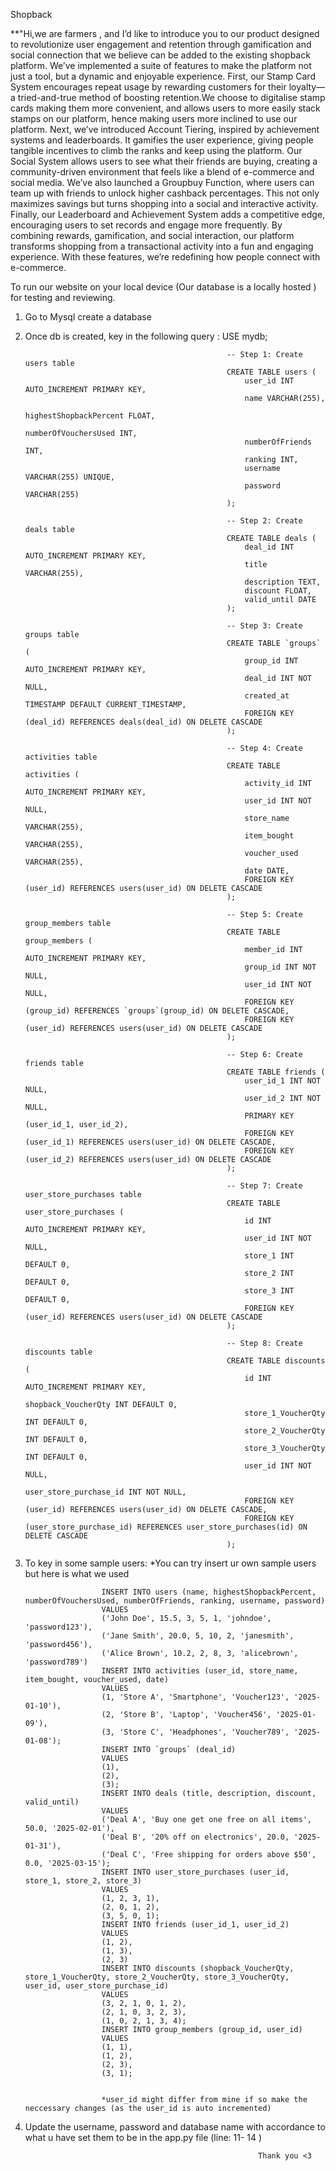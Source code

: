 Shopback


**"Hi,we are farmers , and I’d like to introduce you to our product designed to revolutionize user engagement and retention through gamification and social connection that we believe can be added to the existing shopback platform.
We’ve implemented a suite of features to make the platform not just a tool, but a dynamic and enjoyable experience.
First, our Stamp Card System encourages repeat usage by rewarding customers for their loyalty—a tried-and-true method of boosting retention.We choose to digitalise stamp cards making them more convenient, and allows users to more easily stack stamps  on our platform, hence making users more inclined to use our platform.
Next, we’ve introduced Account Tiering, inspired by achievement systems and leaderboards. It gamifies the user experience, giving people tangible incentives to climb the ranks and keep using the platform.
Our Social System allows users to see what their friends are buying, creating a community-driven environment that feels like a blend of e-commerce and social media.
We’ve also launched a Groupbuy Function, where users can team up with friends to unlock higher cashback percentages. This not only maximizes savings but turns shopping into a social and interactive activity.
Finally, our Leaderboard and Achievement System adds a competitive edge, encouraging users to set records and engage more frequently.
By combining rewards, gamification, and social interaction, our platform transforms shopping from a transactional activity into a fun and engaging experience. With these features, we’re redefining how people connect with e-commerce.

 To run our website on your local device (Our database is a locally hosted ) for testing and reviewing.

1. Go to Mysql create a database 
2. Once db is created, key in the following query : 
                                                    USE mydb;

                                                    -- Step 1: Create users table
                                                    CREATE TABLE users (
                                                        user_id INT AUTO_INCREMENT PRIMARY KEY,
                                                        name VARCHAR(255),
                                                        highestShopbackPercent FLOAT,
                                                        numberOfVouchersUsed INT,
                                                        numberOfFriends INT,
                                                        ranking INT,
                                                        username VARCHAR(255) UNIQUE,
                                                        password VARCHAR(255)
                                                    );

                                                    -- Step 2: Create deals table
                                                    CREATE TABLE deals (
                                                        deal_id INT AUTO_INCREMENT PRIMARY KEY,
                                                        title VARCHAR(255),
                                                        description TEXT,
                                                        discount FLOAT,
                                                        valid_until DATE
                                                    );

                                                    -- Step 3: Create groups table
                                                    CREATE TABLE `groups` (
                                                        group_id INT AUTO_INCREMENT PRIMARY KEY,
                                                        deal_id INT NOT NULL,
                                                        created_at TIMESTAMP DEFAULT CURRENT_TIMESTAMP,
                                                        FOREIGN KEY (deal_id) REFERENCES deals(deal_id) ON DELETE CASCADE
                                                    );

                                                    -- Step 4: Create activities table
                                                    CREATE TABLE activities (
                                                        activity_id INT AUTO_INCREMENT PRIMARY KEY,
                                                        user_id INT NOT NULL,
                                                        store_name VARCHAR(255),
                                                        item_bought VARCHAR(255),
                                                        voucher_used VARCHAR(255),
                                                        date DATE,
                                                        FOREIGN KEY (user_id) REFERENCES users(user_id) ON DELETE CASCADE
                                                    );

                                                    -- Step 5: Create group_members table
                                                    CREATE TABLE group_members (
                                                        member_id INT AUTO_INCREMENT PRIMARY KEY,
                                                        group_id INT NOT NULL,
                                                        user_id INT NOT NULL,
                                                        FOREIGN KEY (group_id) REFERENCES `groups`(group_id) ON DELETE CASCADE,
                                                        FOREIGN KEY (user_id) REFERENCES users(user_id) ON DELETE CASCADE
                                                    );

                                                    -- Step 6: Create friends table
                                                    CREATE TABLE friends (
                                                        user_id_1 INT NOT NULL,
                                                        user_id_2 INT NOT NULL,
                                                        PRIMARY KEY (user_id_1, user_id_2),
                                                        FOREIGN KEY (user_id_1) REFERENCES users(user_id) ON DELETE CASCADE,
                                                        FOREIGN KEY (user_id_2) REFERENCES users(user_id) ON DELETE CASCADE
                                                    );

                                                    -- Step 7: Create user_store_purchases table
                                                    CREATE TABLE user_store_purchases (
                                                        id INT AUTO_INCREMENT PRIMARY KEY,
                                                        user_id INT NOT NULL,
                                                        store_1 INT DEFAULT 0,
                                                        store_2 INT DEFAULT 0,
                                                        store_3 INT DEFAULT 0,
                                                        FOREIGN KEY (user_id) REFERENCES users(user_id) ON DELETE CASCADE
                                                    );

                                                    -- Step 8: Create discounts table
                                                    CREATE TABLE discounts (
                                                        id INT AUTO_INCREMENT PRIMARY KEY,
                                                        shopback_VoucherQty INT DEFAULT 0, 
                                                        store_1_VoucherQty INT DEFAULT 0,
                                                        store_2_VoucherQty INT DEFAULT 0,
                                                        store_3_VoucherQty INT DEFAULT 0,
                                                        user_id INT NOT NULL,
                                                        user_store_purchase_id INT NOT NULL,
                                                        FOREIGN KEY (user_id) REFERENCES users(user_id) ON DELETE CASCADE,
                                                        FOREIGN KEY (user_store_purchase_id) REFERENCES user_store_purchases(id) ON DELETE CASCADE
                                                    );

3. To key in some sample users: 
                         *You can try insert ur own sample users but here is what we used
                        
                        INSERT INTO users (name, highestShopbackPercent, numberOfVouchersUsed, numberOfFriends, ranking, username, password)
                        VALUES
                        ('John Doe', 15.5, 3, 5, 1, 'johndoe', 'password123'),
                        ('Jane Smith', 20.0, 5, 10, 2, 'janesmith', 'password456'),
                        ('Alice Brown', 10.2, 2, 8, 3, 'alicebrown', 'password789')
                        INSERT INTO activities (user_id, store_name, item_bought, voucher_used, date)
                        VALUES
                        (1, 'Store A', 'Smartphone', 'Voucher123', '2025-01-10'),
                        (2, 'Store B', 'Laptop', 'Voucher456', '2025-01-09'),
                        (3, 'Store C', 'Headphones', 'Voucher789', '2025-01-08');
                        INSERT INTO `groups` (deal_id)
                        VALUES
                        (1), 
                        (2), 
                        (3);
                        INSERT INTO deals (title, description, discount, valid_until)
                        VALUES
                        ('Deal A', 'Buy one get one free on all items', 50.0, '2025-02-01'),
                        ('Deal B', '20% off on electronics', 20.0, '2025-01-31'),
                        ('Deal C', 'Free shipping for orders above $50', 0.0, '2025-03-15');
                        INSERT INTO user_store_purchases (user_id, store_1, store_2, store_3)
                        VALUES
                        (1, 2, 3, 1),
                        (2, 0, 1, 2),
                        (3, 5, 0, 1);
                        INSERT INTO friends (user_id_1, user_id_2)
                        VALUES
                        (1, 2), 
                        (1, 3), 
                        (2, 3)
                        INSERT INTO discounts (shopback_VoucherQty, store_1_VoucherQty, store_2_VoucherQty, store_3_VoucherQty, user_id, user_store_purchase_id)
                        VALUES
                        (3, 2, 1, 0, 1, 2),
                        (2, 1, 0, 3, 2, 3),
                        (1, 0, 2, 1, 3, 4);
                        INSERT INTO group_members (group_id, user_id)
                        VALUES
                        (1, 1), 
                        (1, 2), 
                        (2, 3), 
                        (3, 1);


                        *user_id might differ from mine if so make the neccessary changes (as the user_id is auto incremented)


4. Update the username, password and database name with accordance to what u have set them to be in the app.py file (line: 11- 14 )



                                                           Thank you <3